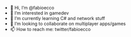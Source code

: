 - 👋 Hi, I’m @fabioecco
- 👀 I’m interested in gamedev
- 🌱 I’m currently learning C# and network stuff
- 💞️ I’m looking to collaborate on multiplayer apps/games
- 📫 How to reach me: twitter/fabioecco

<!---
fabioecco/fabioecco is a ✨ special ✨ repository because its `README.md` (this file) appears on your GitHub profile.
You can click the Preview link to take a look at your changes.
--->
